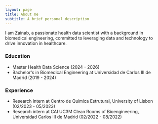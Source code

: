 ```yaml
---
layout: page
title: About me
subtitle: A brief personal description
---
```


I am Zainab, a passionate health data scientist with a background in biomedical engineering, committed to leveraging data and technology to drive innovation in healthcare.

### Education

- Master Health Data Science (2024 - 2026)
- Bachelor's in Biomedical Engineering at Universidad de Carlos III de Madrid (2019 - 2024)

### Experience
- Research intern at Centro de Química Estrutural, University of Lisbon (02/2023 - 05/2023)
- Research intern at CAI UC3M Clean Rooms of Bioengineering, Universidad Carlos III de Madrid (02/2022 - 08/2022)
